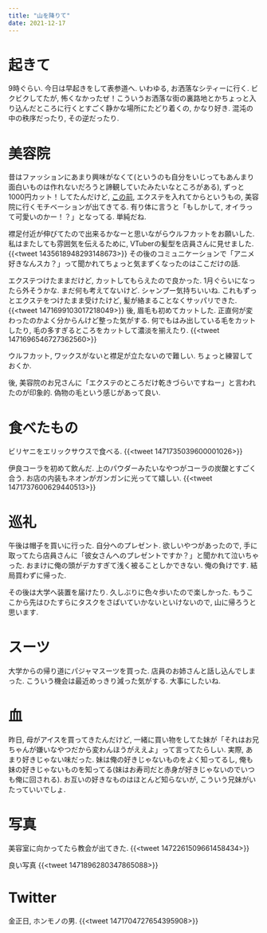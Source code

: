 ```yaml
---
title: "山を降りて"
date: 2021-12-17
---
```



# 起きて
9時ぐらい. 今日は早起きをして表参道へ. いわゆる, お洒落なシティーに行く. ビクビクしてたが, 怖くなかったぜ！こういうお洒落な街の裏路地とかちょっと入り込んだところに行くとすごく静かな場所にたどり着くの, かなり好き. 混沌の中の秩序だったり, その逆だったり.

# 美容院
昔はファッションにあまり興味がなくて(というのも自分をいじってもあんまり面白いものは作れないだろうと諦観していたみたいなところがある), ずっと1000円カット！してたんだけど, [この前](/posts/2021-11-05), エクステを入れてからというもの, 美容院に行くモチベーションが出てきてる. 有り体に言うと「もしかして, オイラって可愛いのかー！？」となってる. 単純だね.

襟足付近が伸びてたので出来るかなーと思いながらウルフカットをお願いした. 私はまたしても雰囲気を伝えるために, VTuberの髪型を店員さんに見せました.
{{<tweet 1435618948293148673>}}
その後のコミュニケーションで「アニメ好きなんスカ？」って聞かれてちょっと気まずくなったのはここだけの話.

エクステつけたままだけど, カットしてもらえたので良かった. 1月ぐらいになったら外そうかな. まだ何も考えてないけど.
シャンプー気持ちいいね. これもずっとエクステをつけたまま受けたけど, 髪が絡まることなくサッパリできた.
{{<tweet 1471699103017218049>}}
後, 眉毛も初めてカットした. 正直何が変わったのかよく分からんけど整った気がする. 何でもはみ出している毛をカットしたり, 毛の多すぎるところをカットして濃淡を揃えたり.
{{<tweet 1471696546727362560>}}

ウルフカット, ワックスがないと襟足が立たないので難しい. ちょっと練習しておくか.

後, 美容院のお兄さんに「エクステのところだけ乾きづらいですねー」と言われたのが印象的. 偽物の毛という感じがあって良い.
# 食べたもの
ビリヤニをエリックサウスで食べる.
{{<tweet 1471735039600001026>}}

伊良コーラを初めて飲んだ. 上のパウダーみたいなやつがコーラの炭酸とすごく合う. お店の内装もネオンがガンガンに光ってて嬉しい.
{{<tweet 1471737600629440513>}}

# 巡礼
午後は帽子を買いに行った. 自分へのプレゼント. 欲しいやつがあったので, 手に取ってたら店員さんに「彼女さんへのプレゼントですか？」と聞かれて泣いちゃった. おまけに俺の頭がデカすぎて浅く被ることしかできない. 俺の負けです. 結局買わずに帰った.

その後は大学へ装置を届けたり. 久しぶりに色々歩いたので楽しかった. もうここから先はひたすらにタスクをさばいていかないといけないので, 山に帰ろうと思います.

# スーツ
大学からの帰り道にパジャマスーツを買った. 店員のお姉さんと話し込んでしまった. こういう機会は最近めっきり減った気がする. 大事にしたいね.
# 血
昨日, 母がアイスを買ってきたんだけど, 一緒に買い物をしてた妹が「それはお兄ちゃんが嫌いなやつだから変わんほうがええよ」って言ってたらしい. 実際, あまり好きじゃない味だった. 妹は俺の好きじゃないものをよく知ってるし, 俺も妹の好きじゃないものを知ってる(妹はお寿司だと赤身が好きじゃないのでいつも俺に回される). お互いの好きなものはほとんど知らないが, こういう兄妹がいたっていいでしょ.

# 写真
美容室に向かってたら教会が出てきた.
{{<tweet 1472261509661458434>}}

良い写真
{{<tweet 1471896280347865088>}}
# Twitter
金正日, ホンモノの男.
{{<tweet 1471704727654395908>}}
